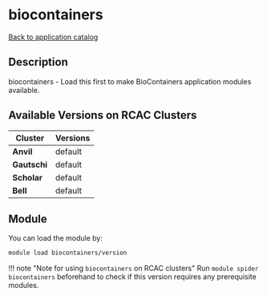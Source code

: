 # biocontainers

[Back to application catalog](../app_catalog.md)

## Description
biocontainers - Load this first to make BioContainers application modules available.

## Available Versions on RCAC Clusters
|Cluster|Versions|
|---|---|
|**Anvil**|default|
|**Gautschi**|default|
|**Scholar**|default|
|**Bell**|default|

## Module
You can load the module by:

```bash
module load biocontainers/version
```

!!! note "Note for using `biocontainers` on RCAC clusters"
    Run `module spider biocontainers` beforehand to check if this version requires any prerequisite modules.
